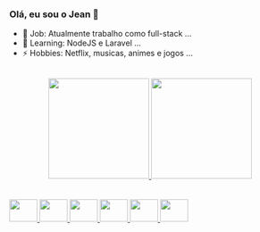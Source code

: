 ### Olá, eu sou o Jean 👋
  
- 🔭 Job: Atualmente trabalho como full-stack ...
- 🌱 Learning: NodeJS e Laravel ...
- ⚡ Hobbies: Netflix, musicas, animes e jogos ...
</br>

<div align="center">
  <a href="https://github.com/havocjean">
  <img height="180em" src="https://github-readme-stats.vercel.app/api?username=havocjean&show_icons=true&theme=dracula&include_all_commits=true&count_private=true"/>
  <img height="180em" src="https://github-readme-stats.vercel.app/api/top-langs/?username=havocjean&layout=compact&langs_count=7&theme=dracula"/>
</div>
</br>

<div style="display: inline_block"><br>
  <img align="center alt="Jean-Php" height="40" width="50" src="https://cdn.jsdelivr.net/gh/devicons/devicon/icons/php/php-original.svg" />
  <img align="center alt="Jean-Js" height="40" width="50" src="https://cdn.jsdelivr.net/gh/devicons/devicon/icons/javascript/javascript-original.svg" />
  <img align="center alt="Jean-Vue" height="40" width="50" src="https://cdn.jsdelivr.net/gh/devicons/devicon/icons/vuejs/vuejs-original.svg" />
  <img align="center alt="Jean-Html" height="40" width="50" src="https://cdn.jsdelivr.net/gh/devicons/devicon/icons/html5/html5-original.svg" />
  <img align="center alt="Jean-Css" height="40" width="50" src="https://cdn.jsdelivr.net/gh/devicons/devicon/icons/css3/css3-original.svg" />
  <img align="center alt="Jean-Mysql" height="40" width="50" src="https://cdn.jsdelivr.net/gh/devicons/devicon/icons/mysql/mysql-original.svg" />
</div>
